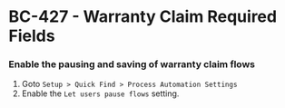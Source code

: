 # BC-427 - Warranty Claim Required Fields

### Enable the pausing and saving of warranty claim flows
1. Goto `Setup > Quick Find > Process Automation Settings`
2. Enable the `Let users pause flows` setting.